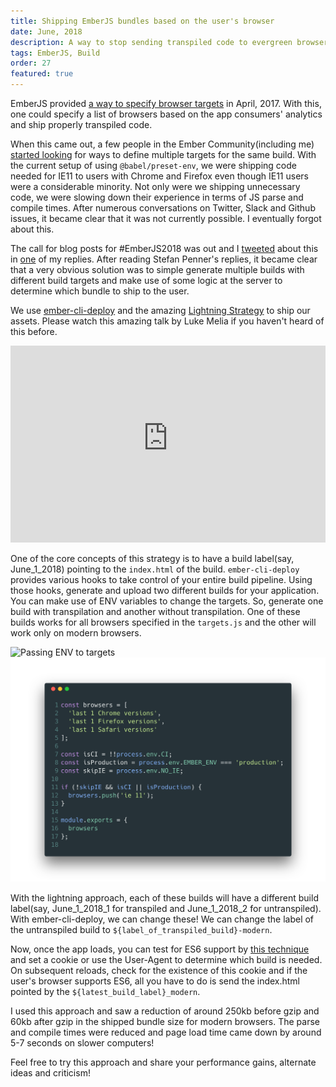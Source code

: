 ```yaml
---
title: Shipping EmberJS bundles based on the user's browser
date: June, 2018
description: A way to stop sending transpiled code to evergreen browsers with EmberJS
tags: EmberJS, Build
order: 27
featured: true
---
```


EmberJS provided [a way to specify browser targets](https://rwjblue.com/2017/04/21/ember-cli-targets/) in April, 2017. With this, one could specify a list of browsers based on the app consumers' analytics and ship properly transpiled code.

When this came out, a few people in the Ember Community(including me) [started looking](https://github.com/babel/ember-cli-babel/issues/200) for ways to define multiple targets for the same build. With the current setup of using `@babel/preset-env`, we were shipping code needed for IE11 to users with Chrome and Firefox even though IE11 users were a considerable minority. Not only were we shipping unnecessary code, we were slowing down their experience in terms of JS parse and compile times. After numerous conversations on Twitter, Slack and Github issues, it became clear that it was not currently possible. I eventually forgot about this.

The call for blog posts for #EmberJS2018 was out and I [tweeted](https://twitter.com/astronomersiva/status/1002280628815982592) about this in [one](https://twitter.com/astronomersiva/status/996041686311583744) of my replies. After reading Stefan Penner's replies, it became clear that a very obvious solution was to simple generate multiple builds with different build targets and make use of some logic at the server to determine which bundle to ship to the user.

We use [ember-cli-deploy](http://ember-cli-deploy.com/docs/v0.6.x/the-lightning-strategy/) and the amazing [Lightning Strategy](http://ember-cli-deploy.com/docs/v0.6.x/the-lightning-strategy/) to ship our assets. Please watch this amazing talk by Luke Melia if you haven't heard of this before.

<iframe width="100%" height="315" src="https://www.youtube-nocookie.com/embed/QZVYP3cPcWQ" frameborder="0" allow="autoplay; encrypted-media" allowfullscreen></iframe>

One of the core concepts of this strategy is to have a build label(say, June_1_2018) pointing to the `index.html` of the build. `ember-cli-deploy` provides various hooks to take control of your entire build pipeline. Using those hooks, generate and upload two different builds for your application. You can make use of ENV variables to change the targets. So, generate one build with transpilation and another without transpilation. One of these builds works for all browsers specified in the `targets.js` and the other will work only on modern browsers.

<img data-src="/static/images/targets.png" src="" alt="Passing ENV to targets" class="old-lazy-load">
<noscript>
  <img src="/static/images/targets.png" alt="Passing ENV to targets">
</noscript>

With the lightning approach, each of these builds will have a different build label(say, June_1_2018_1 for transpiled and June_1_2018_2 for untranspiled). With ember-cli-deploy, we can change these! We can change the label of the untranspiled build to `${label_of_transpiled_build}-modern`.

Now, once the app loads, you can test for ES6 support by [this technique](https://www.bram.us/2016/10/31/checking-if-a-browser-supports-es6/) and set a cookie or use the User-Agent to determine which build is needed. On subsequent reloads, check for the existence of this cookie and if the user's browser supports ES6, all you have to do is send the index.html pointed by the `${latest_build_label}_modern`.

I used this approach and saw a reduction of around 250kb before gzip and 60kb after gzip in the shipped bundle size for modern browsers. The parse and compile times were reduced and page load time came down by around 5-7 seconds on slower computers!

Feel free to try this approach and share your performance gains, alternate ideas and criticism!
